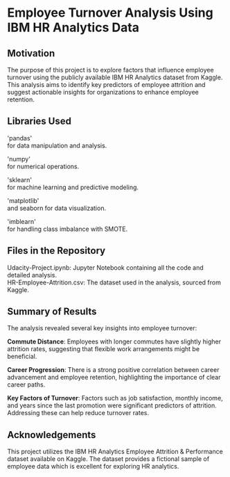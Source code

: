 # Employee Turnover Analysis Using IBM HR Analytics Data
## Motivation
The purpose of this project is to explore factors that influence employee turnover using the publicly available IBM HR Analytics dataset from Kaggle. This analysis aims to identify key predictors of employee attrition and suggest actionable insights for organizations to enhance employee retention.
## Libraries Used
'pandas' <br /> for data manipulation and analysis.

'numpy' <br /> for numerical operations.

'sklearn' <br /> for machine learning and predictive modeling.

'matplotlib' <br /> and seaborn for data visualization.

'imblearn' <br /> for handling class imbalance with SMOTE.
## Files in the Repository
Udacity-Project.ipynb: Jupyter Notebook containing all the code and detailed analysis. <br />
HR-Employee-Attrition.csv: The dataset used in the analysis, sourced from Kaggle. <br />
## Summary of Results
The analysis revealed several key insights into employee turnover:

**Commute Distance**: Employees with longer commutes have slightly higher attrition rates, suggesting that flexible work arrangements might be beneficial.

**Career Progression**: There is a strong positive correlation between career advancement and employee retention, highlighting the importance of clear career paths.


**Key Factors of Turnover**: Factors such as job satisfaction, monthly income, and years since the last promotion were significant predictors of attrition. Addressing these can help reduce turnover rates.
## Acknowledgements
This project utilizes the IBM HR Analytics Employee Attrition & Performance dataset available on Kaggle. The dataset provides a fictional sample of employee data which is excellent for exploring HR analytics.
